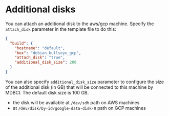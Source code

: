 # Additional disks

You can attach an additional disk to the aws/gcp machine.
Specify the `attach_disk` parameter in the template file to do this:
```json
{
  "build": {
    "hostname": "default",
    "box": "debian_bullseye_gcp",
    "attach_disk": "true",
    "additional_disk_size": 200
  }
}
```

You can also specify `additional_disk_size` parameter to configure the size of the additional disk (in GB) that will be connected to this machine by MDBCI. The default disk size is 100 GB.
- the disk will be available at `/dev/sdh` path on AWS machines
- at `/dev/disk/by-id/google-data-disk-0` path on GCP machines
